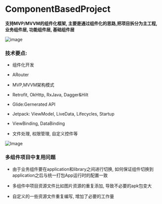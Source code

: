# ComponentBasedProject

**支持MVP/MVVM的组件化框架, 主要是通过组件化的思路,把项目拆分为主工程, 业务组件层, 功能组件层, 基础组件层**

![image](https://user-images.githubusercontent.com/72546851/173012428-25cdc8a8-6c28-44aa-bb1b-1bbda533685b.png)


### 技术要点:
	
* 组件化开发

* ARouter
	
* MVP,MVVM架构模式
	
* Retrofit, OkHttp, RxJava, Dagger&Hilt
	
* Glide:Gernerated API
	
* Jetpack: ViewModel, LiveData, Lifecycles, Startup
	
* ViewBinding, DataBinding
	
* 文件处理, 权限管理, 自定义控件等

![Image](https://user-images.githubusercontent.com/72546851/173012573-7faabafd-8958-41d9-84fb-fcdb0859fdc8.png)

### 多组件项目中复用问题

* 由于业务组件要在application和library之间进行切换, 如何保证组件切换到application之后与统一打包App运行时的配置一致

* 多组件中项目资源文件比如图片资源的重复添加, 导致不必要的apk包变大

* 自定义的一些资源文件重复编写, 增加了必要的工作量


